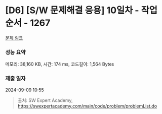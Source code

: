# [D6] [S/W 문제해결 응용] 10일차 - 작업순서 - 1267 

[문제 링크](https://swexpertacademy.com/main/code/problem/problemDetail.do?contestProbId=AV18TrIqIwUCFAZN) 

### 성능 요약

메모리: 38,160 KB, 시간: 174 ms, 코드길이: 1,564 Bytes

### 제출 일자

2024-09-09 10:55



> 출처: SW Expert Academy, https://swexpertacademy.com/main/code/problem/problemList.do